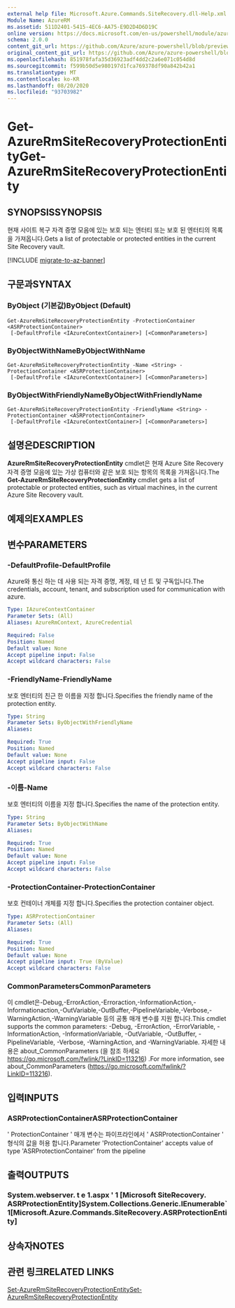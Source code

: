 ```yaml
---
external help file: Microsoft.Azure.Commands.SiteRecovery.dll-Help.xml
Module Name: AzureRM
ms.assetid: 511D2401-5415-4EC6-AA75-E9D2D4D6D19C
online version: https://docs.microsoft.com/en-us/powershell/module/azurerm.siterecovery/get-azurermsiterecoveryprotectionentity
schema: 2.0.0
content_git_url: https://github.com/Azure/azure-powershell/blob/preview/src/ResourceManager/SiteRecovery/Commands.SiteRecovery/help/Get-AzureRmSiteRecoveryProtectionEntity.md
original_content_git_url: https://github.com/Azure/azure-powershell/blob/preview/src/ResourceManager/SiteRecovery/Commands.SiteRecovery/help/Get-AzureRmSiteRecoveryProtectionEntity.md
ms.openlocfilehash: 851978fafa35d36923adf4dd2c2a6e071c054d8d
ms.sourcegitcommit: f599b50d5e980197d1fca769378df90a842b42a1
ms.translationtype: MT
ms.contentlocale: ko-KR
ms.lasthandoff: 08/20/2020
ms.locfileid: "93703982"
---
```

# <span data-ttu-id="8c8ec-101">Get-AzureRmSiteRecoveryProtectionEntity</span><span class="sxs-lookup"><span data-stu-id="8c8ec-101">Get-AzureRmSiteRecoveryProtectionEntity</span></span>

## <span data-ttu-id="8c8ec-102">SYNOPSIS</span><span class="sxs-lookup"><span data-stu-id="8c8ec-102">SYNOPSIS</span></span>
<span data-ttu-id="8c8ec-103">현재 사이트 복구 자격 증명 모음에 있는 보호 되는 엔터티 또는 보호 된 엔터티의 목록을 가져옵니다.</span><span class="sxs-lookup"><span data-stu-id="8c8ec-103">Gets a list of protectable or protected entities in the current Site Recovery vault.</span></span>

[!INCLUDE [migrate-to-az-banner](../../includes/migrate-to-az-banner.md)]

## <span data-ttu-id="8c8ec-104">구문과</span><span class="sxs-lookup"><span data-stu-id="8c8ec-104">SYNTAX</span></span>

### <span data-ttu-id="8c8ec-105">ByObject (기본값)</span><span class="sxs-lookup"><span data-stu-id="8c8ec-105">ByObject (Default)</span></span>
```
Get-AzureRmSiteRecoveryProtectionEntity -ProtectionContainer <ASRProtectionContainer>
 [-DefaultProfile <IAzureContextContainer>] [<CommonParameters>]
```

### <span data-ttu-id="8c8ec-106">ByObjectWithName</span><span class="sxs-lookup"><span data-stu-id="8c8ec-106">ByObjectWithName</span></span>
```
Get-AzureRmSiteRecoveryProtectionEntity -Name <String> -ProtectionContainer <ASRProtectionContainer>
 [-DefaultProfile <IAzureContextContainer>] [<CommonParameters>]
```

### <span data-ttu-id="8c8ec-107">ByObjectWithFriendlyName</span><span class="sxs-lookup"><span data-stu-id="8c8ec-107">ByObjectWithFriendlyName</span></span>
```
Get-AzureRmSiteRecoveryProtectionEntity -FriendlyName <String> -ProtectionContainer <ASRProtectionContainer>
 [-DefaultProfile <IAzureContextContainer>] [<CommonParameters>]
```

## <span data-ttu-id="8c8ec-108">설명은</span><span class="sxs-lookup"><span data-stu-id="8c8ec-108">DESCRIPTION</span></span>
<span data-ttu-id="8c8ec-109">**AzureRmSiteRecoveryProtectionEntity** cmdlet은 현재 Azure Site Recovery 자격 증명 모음에 있는 가상 컴퓨터와 같은 보호 되는 항목의 목록을 가져옵니다.</span><span class="sxs-lookup"><span data-stu-id="8c8ec-109">The **Get-AzureRmSiteRecoveryProtectionEntity** cmdlet gets a list of protectable or protected entities, such as virtual machines, in the current Azure Site Recovery vault.</span></span>

## <span data-ttu-id="8c8ec-110">예제의</span><span class="sxs-lookup"><span data-stu-id="8c8ec-110">EXAMPLES</span></span>

## <span data-ttu-id="8c8ec-111">변수</span><span class="sxs-lookup"><span data-stu-id="8c8ec-111">PARAMETERS</span></span>

### <span data-ttu-id="8c8ec-112">-DefaultProfile</span><span class="sxs-lookup"><span data-stu-id="8c8ec-112">-DefaultProfile</span></span>
<span data-ttu-id="8c8ec-113">Azure와 통신 하는 데 사용 되는 자격 증명, 계정, 테 넌 트 및 구독입니다.</span><span class="sxs-lookup"><span data-stu-id="8c8ec-113">The credentials, account, tenant, and subscription used for communication with azure.</span></span>

```yaml
Type: IAzureContextContainer
Parameter Sets: (All)
Aliases: AzureRmContext, AzureCredential

Required: False
Position: Named
Default value: None
Accept pipeline input: False
Accept wildcard characters: False
```

### <span data-ttu-id="8c8ec-114">-FriendlyName</span><span class="sxs-lookup"><span data-stu-id="8c8ec-114">-FriendlyName</span></span>
<span data-ttu-id="8c8ec-115">보호 엔터티의 친근 한 이름을 지정 합니다.</span><span class="sxs-lookup"><span data-stu-id="8c8ec-115">Specifies the friendly name of the protection entity.</span></span>

```yaml
Type: String
Parameter Sets: ByObjectWithFriendlyName
Aliases: 

Required: True
Position: Named
Default value: None
Accept pipeline input: False
Accept wildcard characters: False
```

### <span data-ttu-id="8c8ec-116">-이름</span><span class="sxs-lookup"><span data-stu-id="8c8ec-116">-Name</span></span>
<span data-ttu-id="8c8ec-117">보호 엔터티의 이름을 지정 합니다.</span><span class="sxs-lookup"><span data-stu-id="8c8ec-117">Specifies the name of the protection entity.</span></span>

```yaml
Type: String
Parameter Sets: ByObjectWithName
Aliases: 

Required: True
Position: Named
Default value: None
Accept pipeline input: False
Accept wildcard characters: False
```

### <span data-ttu-id="8c8ec-118">-ProtectionContainer</span><span class="sxs-lookup"><span data-stu-id="8c8ec-118">-ProtectionContainer</span></span>
<span data-ttu-id="8c8ec-119">보호 컨테이너 개체를 지정 합니다.</span><span class="sxs-lookup"><span data-stu-id="8c8ec-119">Specifies the protection container object.</span></span>

```yaml
Type: ASRProtectionContainer
Parameter Sets: (All)
Aliases: 

Required: True
Position: Named
Default value: None
Accept pipeline input: True (ByValue)
Accept wildcard characters: False
```

### <span data-ttu-id="8c8ec-120">CommonParameters</span><span class="sxs-lookup"><span data-stu-id="8c8ec-120">CommonParameters</span></span>
<span data-ttu-id="8c8ec-121">이 cmdlet은-Debug,-ErrorAction,-Erroraction,-InformationAction,-Informationaction,-OutVariable,-OutBuffer,-PipelineVariable,-Verbose,-WarningAction,-WarningVariable 등의 공통 매개 변수를 지원 합니다.</span><span class="sxs-lookup"><span data-stu-id="8c8ec-121">This cmdlet supports the common parameters: -Debug, -ErrorAction, -ErrorVariable, -InformationAction, -InformationVariable, -OutVariable, -OutBuffer, -PipelineVariable, -Verbose, -WarningAction, and -WarningVariable.</span></span> <span data-ttu-id="8c8ec-122">자세한 내용은 about_CommonParameters (을 참조 하세요 https://go.microsoft.com/fwlink/?LinkID=113216) .</span><span class="sxs-lookup"><span data-stu-id="8c8ec-122">For more information, see about_CommonParameters (https://go.microsoft.com/fwlink/?LinkID=113216).</span></span>

## <span data-ttu-id="8c8ec-123">입력</span><span class="sxs-lookup"><span data-stu-id="8c8ec-123">INPUTS</span></span>

### <span data-ttu-id="8c8ec-124">ASRProtectionContainer</span><span class="sxs-lookup"><span data-stu-id="8c8ec-124">ASRProtectionContainer</span></span>
<span data-ttu-id="8c8ec-125">' ProtectionContainer ' 매개 변수는 파이프라인에서 ' ASRProtectionContainer ' 형식의 값을 허용 합니다.</span><span class="sxs-lookup"><span data-stu-id="8c8ec-125">Parameter 'ProtectionContainer' accepts value of type 'ASRProtectionContainer' from the pipeline</span></span>

## <span data-ttu-id="8c8ec-126">출력</span><span class="sxs-lookup"><span data-stu-id="8c8ec-126">OUTPUTS</span></span>

### <span data-ttu-id="8c8ec-127">System.webserver. t e 1.aspx ' 1 [Microsoft SiteRecovery. ASRProtectionEntity]</span><span class="sxs-lookup"><span data-stu-id="8c8ec-127">System.Collections.Generic.IEnumerable\`1[Microsoft.Azure.Commands.SiteRecovery.ASRProtectionEntity]</span></span>

## <span data-ttu-id="8c8ec-128">상속자</span><span class="sxs-lookup"><span data-stu-id="8c8ec-128">NOTES</span></span>

## <span data-ttu-id="8c8ec-129">관련 링크</span><span class="sxs-lookup"><span data-stu-id="8c8ec-129">RELATED LINKS</span></span>

[<span data-ttu-id="8c8ec-130">Set-AzureRmSiteRecoveryProtectionEntity</span><span class="sxs-lookup"><span data-stu-id="8c8ec-130">Set-AzureRmSiteRecoveryProtectionEntity</span></span>](./Set-AzureRmSiteRecoveryProtectionEntity.md)
